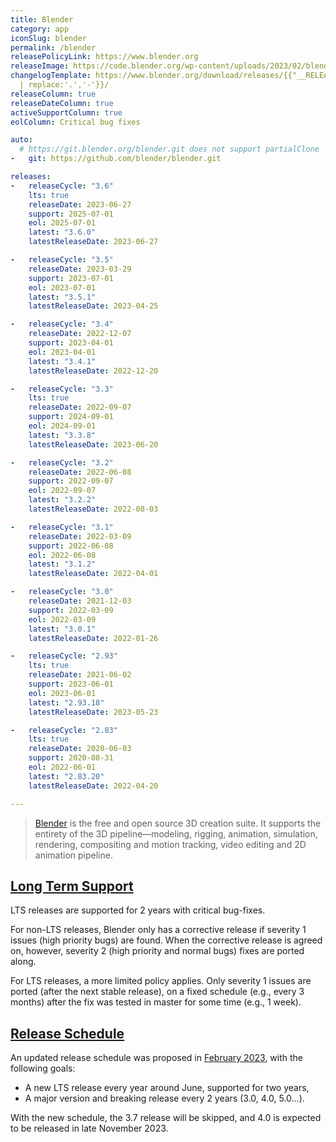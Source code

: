 ```yaml
---
title: Blender
category: app
iconSlug: blender
permalink: /blender
releasePolicyLink: https://www.blender.org
releaseImage: https://code.blender.org/wp-content/uploads/2023/02/blender-release-schedule-2023.png
changelogTemplate: https://www.blender.org/download/releases/{{"__RELEASE_CYCLE__"
  | replace:'.','-'}}/
releaseColumn: true
releaseDateColumn: true
activeSupportColumn: true
eolColumn: Critical bug fixes

auto:
  # https://git.blender.org/blender.git does not support partialClone
-   git: https://github.com/blender/blender.git

releases:
-   releaseCycle: "3.6"
    lts: true
    releaseDate: 2023-06-27
    support: 2025-07-01
    eol: 2025-07-01
    latest: "3.6.0"
    latestReleaseDate: 2023-06-27

-   releaseCycle: "3.5"
    releaseDate: 2023-03-29
    support: 2023-07-01
    eol: 2023-07-01
    latest: "3.5.1"
    latestReleaseDate: 2023-04-25

-   releaseCycle: "3.4"
    releaseDate: 2022-12-07
    support: 2023-04-01
    eol: 2023-04-01
    latest: "3.4.1"
    latestReleaseDate: 2022-12-20

-   releaseCycle: "3.3"
    lts: true
    releaseDate: 2022-09-07
    support: 2024-09-01
    eol: 2024-09-01
    latest: "3.3.8"
    latestReleaseDate: 2023-06-20

-   releaseCycle: "3.2"
    releaseDate: 2022-06-08
    support: 2022-09-07
    eol: 2022-09-07
    latest: "3.2.2"
    latestReleaseDate: 2022-08-03

-   releaseCycle: "3.1"
    releaseDate: 2022-03-09
    support: 2022-06-08
    eol: 2022-06-08
    latest: "3.1.2"
    latestReleaseDate: 2022-04-01

-   releaseCycle: "3.0"
    releaseDate: 2021-12-03
    support: 2022-03-09
    eol: 2022-03-09
    latest: "3.0.1"
    latestReleaseDate: 2022-01-26

-   releaseCycle: "2.93"
    lts: true
    releaseDate: 2021-06-02
    support: 2023-06-01
    eol: 2023-06-01
    latest: "2.93.18"
    latestReleaseDate: 2023-05-23

-   releaseCycle: "2.83"
    lts: true
    releaseDate: 2020-06-03
    support: 2020-08-31
    eol: 2022-06-01
    latest: "2.83.20"
    latestReleaseDate: 2022-04-20

---
```


> [Blender](https://www.blender.org/) is the free and open source 3D creation suite. It supports the
> entirety of the 3D pipeline—modeling, rigging, animation, simulation, rendering, compositing and
> motion tracking, video editing and 2D animation pipeline.

## [Long Term Support](https://wiki.blender.org/wiki/Process/LTS)

LTS releases are supported for 2 years with critical bug-fixes.

For non-LTS releases, Blender only has a corrective release if severity 1 issues (high
priority bugs) are found. When the corrective release is agreed on, however, severity 2 (high
priority and normal bugs) fixes are ported along.

For LTS releases, a more limited policy applies. Only severity 1 issues are ported (after the
next stable release), on a fixed schedule (e.g., every 3 months) after the fix was tested in master
for some time (e.g., 1 week).

## [Release Schedule](https://code.blender.org/2023/02/blender-release-cycle-update/#new-release-schedule)

An updated release schedule was proposed in [February 2023](https://code.blender.org/2023/02/blender-release-cycle-update/#new-release-schedule),
with the following goals:

- A new LTS release every year around June, supported for two years, 
- A major version and breaking release every 2 years (3.0, 4.0, 5.0…).

With the new schedule, the 3.7 release will be skipped, and 4.0 is expected to be released in
late November 2023.
